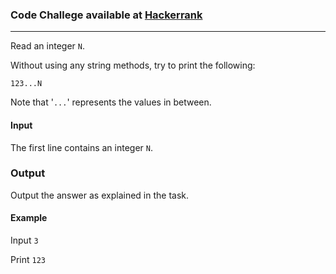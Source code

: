 ### Code Challege available at [Hackerrank](https://www.hackerrank.com/challenges/write-a-function/problem)
---
Read an integer `N`.

Without using any string methods, try to print the following:

`123...N`

Note that '`...`' represents the values in between.

#### Input
The first line contains an integer `N`.

### Output
Output the answer as explained in the task.

#### Example
Input `3`

Print `123`
